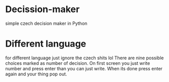 # Decission-maker
simple czech decision maker in Python

# Different language
for different language just ignore the czech shits lol
There are nine possible choices marked as number of decision.
On first screen you just write number and press enter than you can just write. When its done press enter again and your thing pop out. 
